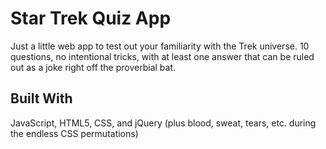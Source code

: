 # Star Trek Quiz App
Just a little web app to test out your familiarity with the Trek universe. 10 questions, no intentional tricks, with at least one answer that can be ruled out as a joke right off the proverbial bat. 

## Built With
JavaScript, HTML5, CSS, and jQuery (plus blood, sweat, tears, etc. during the endless CSS permutations)